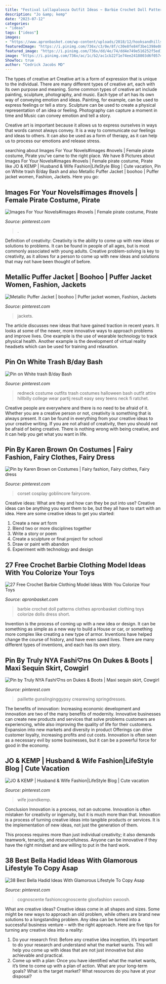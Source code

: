 ```yaml
---
title: "Festival Lollapalooza Outfit Ideas ~ Barbie Crochet Doll Patterns Clothes Apronbasket Clothing Toys Colorize Dolls Dress Short"
description: "Jo &amp; kemp"
date: "2023-07-12"
categories:
- "ideas"
tags: ["ideas"]
images:
- "https://www.apronbasket.com/wp-content/uploads/2018/12/hooksandhills_18012107_1417167271674745_2411010682230145024_n-e1544464490573.jpg"
featuredImage: "https://i.pinimg.com/736x/c3/0e/8f/c30e8fe84f3be1398e08874bc4879a13--redneck-costume-redneck-party.jpg"
featured_image: "https://i.pinimg.com/736x/dd/4e/74/dd4e749e516252f5ed1293a4d5836f9b.jpg"
image: "https://i.pinimg.com/736x/ac/1c/b2/ac1cb22f1e74ee2418803d6f0574e6e9.jpg"
ShowToc: true
author: "Cedrick Jacobs MD"
---
```



The types of creative art
Creative art is a form of expression that is unique to the individual. There are many different types of creative art, each with its own purpose and meaning.
Some common types of creative art include painting, sculpture, photography, and music. Each type of art has its own way of conveying emotion and ideas. Painting, for example, can be used to express feelings or tell a story. Sculpture can be used to create a physical representation of an idea or feeling. Photography can capture a moment in time and Music can convey emotion and tell a story.

Creative art is important because it allows us to express ourselves in ways that words cannot always convey. It is a way to communicate our feelings and ideas to others. It can also be used as a form of therapy, as it can help us to process our emotions and release stress.

	

		
searching about Images For Your Novels#images #novels | Female pirate costume, Pirate you've came to the right place. We have 8 Pictures about Images For Your Novels#images #novels | Female pirate costume, Pirate like JO &amp; KEMP | Husband &amp; Wife Fashion|LifeStyle Blog | Cute vacation, Pin on White trash B/day Bash and also Metallic Puffer Jacket | boohoo | Puffer jacket women, Fashion, Jackets. Here you go:
		
    
## Images For Your Novels#images #novels | Female Pirate Costume, Pirate

<img loading=lazy src="https://i.pinimg.com/736x/dd/4e/74/dd4e749e516252f5ed1293a4d5836f9b.jpg" onerror="this.onerror=null;this.src='https://tse2.mm.bing.net/th?id=OIP.r4fygMuGdNe6CZt6GeHlVQHaLU&amp;pid=15.1';" alt="Images For Your Novels#images #novels | Female pirate costume, Pirate">

_Source: pinterest.com_

>. 

	

Definition of creativity:
Creativity is the ability to come up with new ideas or solutions to problems. It can be found in people of all ages, but is most commonly associated with young adults. Creative problem-solving is key to creativity, as it allows for a person to come up with new ideas and solutions that may not have been thought of before.

    
## Metallic Puffer Jacket | Boohoo | Puffer Jacket Women, Fashion, Jackets

<img loading=lazy src="https://i.pinimg.com/736x/dc/91/21/dc91216fbc96876d244ffa03beaca054.jpg" onerror="this.onerror=null;this.src='https://tse2.mm.bing.net/th?id=OIP.6LX4m0bywTr2TOX0Xsbi3gHaLH&amp;pid=15.1';" alt="Metallic Puffer Jacket | boohoo | Puffer jacket women, Fashion, Jackets">

_Source: pinterest.com_

>jackets. 

	

The article discusses new ideas that have gained traction in recent years. It looks at some of the newer, more innovative ways to approach problems and improve lives. One example is the use of wearable technology to track physical health. Another example is the development of virtual reality headsets which can be used for training and relaxation.

    
## Pin On White Trash B/day Bash

<img loading=lazy src="https://i.pinimg.com/736x/c3/0e/8f/c30e8fe84f3be1398e08874bc4879a13--redneck-costume-redneck-party.jpg" onerror="this.onerror=null;this.src='https://tse4.mm.bing.net/th?id=OIP.SEB8awq6GmTKl9VIpptR0gHaOP&amp;pid=15.1';" alt="Pin on White trash B/day Bash">

_Source: pinterest.com_

>redneck costume outfits trash costumes halloween bash outfit attire hillbilly college wear partij result easy sexy teens neck fi ratchet. 

	

Creative people are everywhere and there is no need to be afraid of it. Whether you are a creative person or not, creativity is something that is always present. It can be found in everything from your creative ideas to your creative writing. If you are not afraid of creativity, then you should not be afraid of being creative. There is nothing wrong with being creative, and it can help you get what you want in life.

    
## Pin By Karen Brown On Costumes | Fairy Fashion, Fairy Clothes, Fairy Dress

<img loading=lazy src="https://i.pinimg.com/736x/e5/5a/4e/e55a4e19a4aa076be0d44a989f2a69f7.jpg" onerror="this.onerror=null;this.src='https://tse3.mm.bing.net/th?id=OIP.n6a9A4AnClkoxlazyRS-NQHaLH&amp;pid=15.1';" alt="Pin by Karen Brown on Costumes | Fairy fashion, Fairy clothes, Fairy dress">

_Source: pinterest.com_

>corset cosplay goblincore fairycore. 

	

Creative ideas: What are they and how can they be put into use?
Creative ideas can be anything you want them to be, but they all have to start with an idea. Here are some creative ideas to get you started: 
1. Create a new art form 
2. Blend two or more disciplines together 
3. Write a story or poem 
4. Create a sculpture or final project for school 
5. Draw or paint with abandon 
6. Experiment with technology and design 

    
## 27 Free Crochet Barbie Clothing Model Ideas With You Colorize Your Toys

<img loading=lazy src="https://www.apronbasket.com/wp-content/uploads/2018/12/hooksandhills_18012107_1417167271674745_2411010682230145024_n-e1544464490573.jpg" onerror="this.onerror=null;this.src='https://tse4.mm.bing.net/th?id=OIP.2c_i4Cff5VuDEBiugqP2VQHaPM&amp;pid=15.1';" alt="27 Free Crochet Barbie Clothing Model Ideas With You Colorize Your Toys">

_Source: apronbasket.com_

>barbie crochet doll patterns clothes apronbasket clothing toys colorize dolls dress short. 

	

Invention is the process of coming up with a new idea or design. It can be something as simple as a new way to build a House or car, or something more complex like creating a new type of armor. Inventions have helped change the course of history, and have even saved lives. There are many different types of inventions, and each has its own story.

    
## Pin By Truly NYA Fashi♡ns On Dukes &amp; Boots | Maxi Sequin Skirt, Cowgirl

<img loading=lazy src="https://i.pinimg.com/736x/6a/ef/6e/6aef6eeb3684be70ee762bb19f96ead2.jpg" onerror="this.onerror=null;this.src='https://tse3.mm.bing.net/th?id=OIP.kpMEupbF8yDCr4TFXVv0uwHaLE&amp;pid=15.1';" alt="Pin by Truly NYA Fashi♡ns on Dukes &amp; Boots | Maxi sequin skirt, Cowgirl">

_Source: pinterest.com_

>paillette gunslinginggypsy crearewing springdresses. 

	

The benefits of innovation:
Increasing economic development and innovation are two of the many benefits of modernity. Innovative businesses can create new products and services that solve problems customers are experiencing, while also improving the quality of life for their customers. Expansion into new markets and diversity in product Offerings can drive customer loyalty, increasing profits and cut costs. Innovation is often seen as a necessary evil by some businesses, but it can be a powerful force for good in the economy.

    
## JO &amp; KEMP | Husband &amp; Wife Fashion|LifeStyle Blog | Cute Vacation

<img loading=lazy src="https://i.pinimg.com/736x/ac/1c/b2/ac1cb22f1e74ee2418803d6f0574e6e9.jpg" onerror="this.onerror=null;this.src='https://tse4.mm.bing.net/th?id=OIP.9KNM9JPv1-095jvg3klAgwHaJ3&amp;pid=15.1';" alt="JO &amp; KEMP | Husband &amp; Wife Fashion|LifeStyle Blog | Cute vacation">

_Source: pinterest.com_

>wife joandkemp. 

	

Conclusion
Innovation is a process, not an outcome.
Innovation is often mistaken for creativity or ingenuity, but it is much more than that. Innovation is a process of turning creative ideas into tangible products or services. It is the implementation of new ideas, not just the generation of them.

This process requires more than just individual creativity; it also demands teamwork, tenacity, and resourcefulness. Anyone can be innovative if they have the right mindset and are willing to put in the hard work.

    
## 38 Best Bella Hadid Ideas With Glamorous Lifestyle To Copy Asap

<img loading=lazy src="https://i.pinimg.com/736x/ec/9b/d4/ec9bd427be0639525dac2d02c2f3b735.jpg" onerror="this.onerror=null;this.src='https://tse4.mm.bing.net/th?id=OIP.GGNHqQwlAjhlz0QyT3htzAHaLH&amp;pid=15.1';" alt="38 Best Bella Hadid Ideas With Glamorous Lifestyle To Copy Asap">

_Source: pinterest.com_

>cognoscente fashioncognoscente gloofashion swoosh. 

	

What are creative ideas?
Creative ideas come in all shapes and sizes. Some might be new ways to approach an old problem, while others are brand new solutions to a longstanding problem. Any idea can be turned into a successful business venture – with the right approach. Here are five tips for turning any creative idea into a reality: 
1. Do your research first: Before any creative idea inception, it’s important to do your research and understand what the market wants. This will help you come up with ideas that are not just innovative but also achievable and practical. 
2. Come up with a plan: Once you have identified what the market wants, it’s time to come up with a plan of action. What are your long-term goals? What is the target market? What resources do you have at your disposal?

